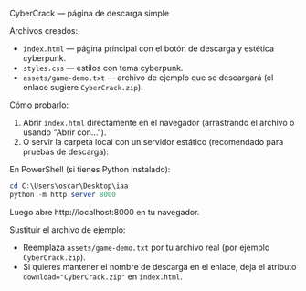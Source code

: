 CyberCrack — página de descarga simple

Archivos creados:
- `index.html` — página principal con el botón de descarga y estética cyberpunk.
- `styles.css` — estilos con tema cyberpunk.
- `assets/game-demo.txt` — archivo de ejemplo que se descargará (el enlace sugiere `CyberCrack.zip`).

Cómo probarlo:

1) Abrir `index.html` directamente en el navegador (arrastrando el archivo o usando "Abrir con...").
2) O servir la carpeta local con un servidor estático (recomendado para pruebas de descarga):

En PowerShell (si tienes Python instalado):

```powershell
cd C:\Users\oscar\Desktop\iaa
python -m http.server 8000
```

Luego abre http://localhost:8000 en tu navegador.

Sustituir el archivo de ejemplo:
- Reemplaza `assets/game-demo.txt` por tu archivo real (por ejemplo `CyberCrack.zip`).
- Si quieres mantener el nombre de descarga en el enlace, deja el atributo `download="CyberCrack.zip"` en `index.html`.
